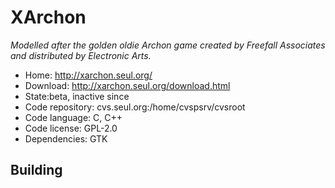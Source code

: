 # XArchon

_Modelled after the golden oldie Archon game created by Freefall Associates and distributed by Electronic Arts._

- Home: http://xarchon.seul.org/
- Download: http://xarchon.seul.org/download.html
- State:beta, inactive since
- Code repository: cvs.seul.org:/home/cvspsrv/cvsroot
- Code language: C, C++
- Code license: GPL-2.0
- Dependencies: GTK

## Building

